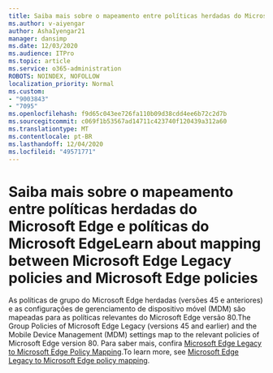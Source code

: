 ```yaml
---
title: Saiba mais sobre o mapeamento entre políticas herdadas do Microsoft Edge e políticas do Microsoft Edge
ms.author: v-aiyengar
author: AshaIyengar21
manager: dansimp
ms.date: 12/03/2020
ms.audience: ITPro
ms.topic: article
ms.service: o365-administration
ROBOTS: NOINDEX, NOFOLLOW
localization_priority: Normal
ms.custom:
- "9003843"
- "7095"
ms.openlocfilehash: f9d65c043ee726fa110b09d38cdd4ee6b72c2d7b
ms.sourcegitcommit: c069f1b53567ad14711c423740f120439a312a60
ms.translationtype: MT
ms.contentlocale: pt-BR
ms.lasthandoff: 12/04/2020
ms.locfileid: "49571771"
---
```

# <a name="learn-about-mapping-between-microsoft-edge-legacy-policies-and-microsoft-edge-policies"></a><span data-ttu-id="1f0b9-102">Saiba mais sobre o mapeamento entre políticas herdadas do Microsoft Edge e políticas do Microsoft Edge</span><span class="sxs-lookup"><span data-stu-id="1f0b9-102">Learn about mapping between Microsoft Edge Legacy policies and Microsoft Edge policies</span></span>

<span data-ttu-id="1f0b9-103">As políticas de grupo do Microsoft Edge herdadas (versões 45 e anteriores) e as configurações de gerenciamento de dispositivo móvel (MDM) são mapeadas para as políticas relevantes do Microsoft Edge versão 80.</span><span class="sxs-lookup"><span data-stu-id="1f0b9-103">The Group Policies of Microsoft Edge Legacy (versions 45 and earlier) and the Mobile Device Management (MDM) settings map to the relevant policies of Microsoft Edge version 80.</span></span> <span data-ttu-id="1f0b9-104">Para saber mais, confira [Microsoft Edge Legacy to Microsoft Edge Policy Mapping](https://go.microsoft.com/fwlink/?linkid=2141665).</span><span class="sxs-lookup"><span data-stu-id="1f0b9-104">To learn more, see [Microsoft Edge Legacy to Microsoft Edge policy mapping](https://go.microsoft.com/fwlink/?linkid=2141665).</span></span>